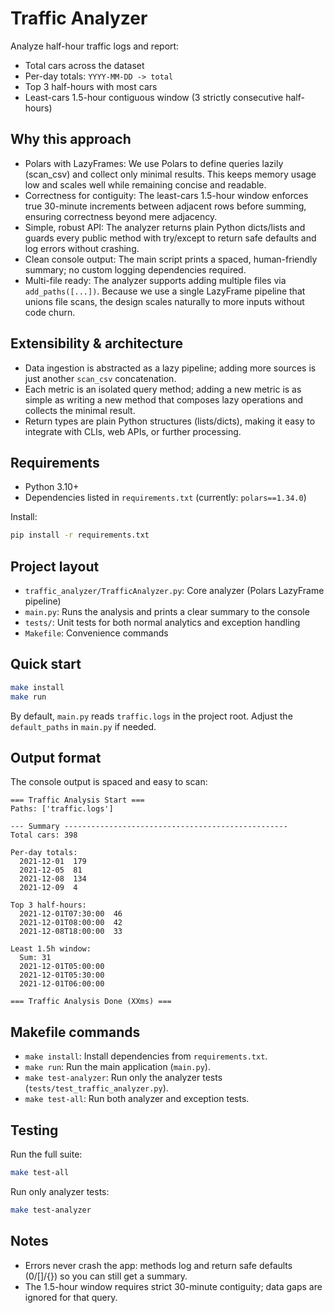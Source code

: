 # Traffic Analyzer

Analyze half-hour traffic logs and report:
- Total cars across the dataset
- Per-day totals: `YYYY-MM-DD -> total`
- Top 3 half-hours with most cars
- Least-cars 1.5-hour contiguous window (3 strictly consecutive half-hours)

## Why this approach

- Polars with LazyFrames: We use Polars to define queries lazily (scan_csv) and collect only minimal results. This keeps memory usage low and scales well while remaining concise and readable.
- Correctness for contiguity: The least-cars 1.5-hour window enforces true 30-minute increments between adjacent rows before summing, ensuring correctness beyond mere adjacency.
- Simple, robust API: The analyzer returns plain Python dicts/lists and guards every public method with try/except to return safe defaults and log errors without crashing.
- Clean console output: The main script prints a spaced, human-friendly summary; no custom logging dependencies required.
- Multi-file ready: The analyzer supports adding multiple files via `add_paths([...])`. Because we use a single LazyFrame pipeline that unions file scans, the design scales naturally to more inputs without code churn.

## Extensibility & architecture

- Data ingestion is abstracted as a lazy pipeline; adding more sources is just another `scan_csv` concatenation.
- Each metric is an isolated query method; adding a new metric is as simple as writing a new method that composes lazy operations and collects the minimal result.
- Return types are plain Python structures (lists/dicts), making it easy to integrate with CLIs, web APIs, or further processing.

## Requirements

- Python 3.10+
- Dependencies listed in `requirements.txt` (currently: `polars==1.34.0`)

Install:
```bash
pip install -r requirements.txt
```

## Project layout

- `traffic_analyzer/TrafficAnalyzer.py`: Core analyzer (Polars LazyFrame pipeline)
- `main.py`: Runs the analysis and prints a clear summary to the console
- `tests/`: Unit tests for both normal analytics and exception handling
- `Makefile`: Convenience commands

## Quick start

```bash
make install
make run
```

By default, `main.py` reads `traffic.logs` in the project root. Adjust the `default_paths` in `main.py` if needed.

## Output format

The console output is spaced and easy to scan:
```
=== Traffic Analysis Start ===
Paths: ['traffic.logs']

--- Summary --------------------------------------------------
Total cars: 398

Per-day totals:
  2021-12-01  179
  2021-12-05  81
  2021-12-08  134
  2021-12-09  4

Top 3 half-hours:
  2021-12-01T07:30:00  46
  2021-12-01T08:00:00  42
  2021-12-08T18:00:00  33

Least 1.5h window:
  Sum: 31
  2021-12-01T05:00:00
  2021-12-01T05:30:00
  2021-12-01T06:00:00

=== Traffic Analysis Done (XXms) ===
```

## Makefile commands

- `make install`: Install dependencies from `requirements.txt`.
- `make run`: Run the main application (`main.py`).
- `make test-analyzer`: Run only the analyzer tests (`tests/test_traffic_analyzer.py`).
- `make test-all`: Run both analyzer and exception tests.

## Testing

Run the full suite:
```bash
make test-all
```

Run only analyzer tests:
```bash
make test-analyzer
```

## Notes

- Errors never crash the app: methods log and return safe defaults (0/[]/{}) so you can still get a summary.
- The 1.5-hour window requires strict 30-minute contiguity; data gaps are ignored for that query.